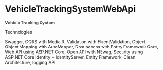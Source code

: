 # VehicleTrackingSystemWebApi
Vehicle Tracking System

Technologies

Swagger,
CQRS with MediatR,
Validation with FluentValidation,
Object-Object Mapping with AutoMapper,
Data access with Entity Framework Core,
Web API using ASP.NET Core,
Open API with NSwag,
Security using ASP.NET Core Identity + IdentityServer,
Entity Framework,
Clean Architecture,
logging API

